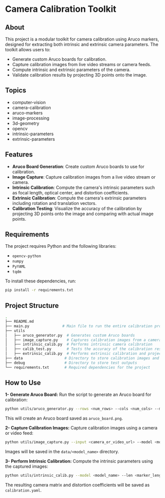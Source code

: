 # Camera Calibration Toolkit

## About
This project is a modular toolkit for camera calibration using Aruco markers, designed for extracting both intrinsic and extrinsic camera parameters. The toolkit allows users to:
- Generate custom Aruco boards for calibration.
- Capture calibration images from live video streams or camera feeds.
- Compute intrinsic and extrinsic parameters of the camera.
- Validate calibration results by projecting 3D points onto the image.

## Topics
- computer-vision
- camera-calibration
- aruco-markers
- image-processing
- 3d-geometry
- opencv
- intrinsic-parameters
- extrinsic-parameters

## Features
- **Aruco Board Generation**: Create custom Aruco boards to use for calibration.
- **Image Capture**: Capture calibration images from a live video stream or camera.
- **Intrinsic Calibration**: Compute the camera's intrinsic parameters such as focal length, optical center, and distortion coefficients.
- **Extrinsic Calibration**: Compute the camera's extrinsic parameters including rotation and translation vectors.
- **Calibration Testing**: Visualize the accuracy of the calibration by projecting 3D points onto the image and comparing with actual image points.

## Requirements
The project requires Python and the following libraries:
- `opencv-python`
- `numpy`
- `PyYAML`
- `tqdm`

To install these dependencies, run:
```bash
pip install -r requirements.txt
```

## Project Structure
```bash
.
├── README.md
├── main.py               # Main file to run the entire calibration process
├── utils
│   ├── aruco_generator.py  # Generates custom Aruco boards
│   ├── image_capture.py    # Captures calibration images from a camera or video feed
│   ├── intrinsic_calib.py  # Performs intrinsic camera calibration
│   ├── calib_test.py       # Tests the accuracy of the calibration results
│   ├── extrinsic_calib.py  # Performs extrinsic calibration and projects 3D points
├── data                   # Directory to store calibration images and results
├── debug                  # Directory to store test outputs
└── requirements.txt       # Required dependencies for the project
```

## How to Use
**1- Generate Aruco Board:** Run the script to generate an Aruco board for calibration:
```bash
python utils/aruco_generator.py --rows <num_rows> --cols <num_cols> --marker_size <size>
```
This will create an Aruco board saved as `aruco_board.png`.

**2- Capture Calibration Images:** Capture calibration images using a camera or video feed:
```bash
python utils/image_capture.py --input <camera_or_video_url> --model <model_name> --win <window_size>
```
Images will be saved in the `data/<model_name>` directory.

**3- Perform Intrinsic Calibration:** Compute the intrinsic parameters using the captured images:
```bash
python utils/intrinsic_calib.py --model <model_name> --len <marker_length> --sep <marker_separation>
```
The resulting camera matrix and distortion coefficients will be saved as `calibration.yaml`.
